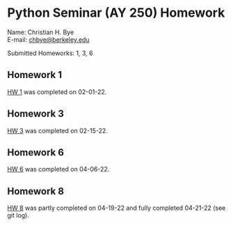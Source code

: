 # Python Seminar (AY 250) Homework

Name: Christian H. Bye \
E-mail: chbye@berkeley.edu

Submitted Homeworks: 1, 3, 6

## Homework 1
[HW 1](https://github.com/christianhbye/python_ay_250_hw/blob/main/hw1/hw_1_assignment.ipynb) was completed on 02-01-22.

## Homework 3
[HW 3](https://github.com/christianhbye/python_ay_250_hw/blob/main/hw3/hw_3.ipynb) was completed on 02-15-22.

## Homework 6
[HW 6](https://github.com/christianhbye/python_ay_250_hw/blob/main/hw6/hw6_ml.ipynb) was completed on 04-06-22.

## Homework 8
[HW 8](https://github.com/christianhbye/python_ay_250_hw/blob/main/hw8/hw8.ipynb) was partly completed on 04-19-22 and fully completed 04-21-22 (see git log).
